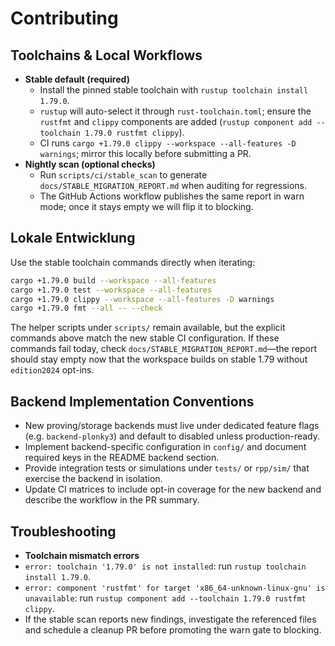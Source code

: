 # Contributing

## Toolchains & Local Workflows

- **Stable default (required)**
  - Install the pinned stable toolchain with `rustup toolchain install 1.79.0`.
  - `rustup` will auto-select it through `rust-toolchain.toml`; ensure the `rustfmt` and `clippy` components are added (`rustup component add --toolchain 1.79.0 rustfmt clippy`).
  - CI runs `cargo +1.79.0 clippy --workspace --all-features -D warnings`; mirror this locally before submitting a PR.
- **Nightly scan (optional checks)**
  - Run `scripts/ci/stable_scan` to generate `docs/STABLE_MIGRATION_REPORT.md` when auditing for regressions.
  - The GitHub Actions workflow publishes the same report in warn mode; once it stays empty we will flip it to blocking.

## Lokale Entwicklung

Use the stable toolchain commands directly when iterating:

```bash
cargo +1.79.0 build --workspace --all-features
cargo +1.79.0 test --workspace --all-features
cargo +1.79.0 clippy --workspace --all-features -D warnings
cargo +1.79.0 fmt --all -- --check
```

The helper scripts under `scripts/` remain available, but the explicit commands above match the new stable CI configuration.
If these commands fail today, check `docs/STABLE_MIGRATION_REPORT.md`—the report should stay empty now that the workspace builds on stable 1.79 without `edition2024` opt-ins.

## Backend Implementation Conventions

- New proving/storage backends must live under dedicated feature flags (e.g. `backend-plonky3`) and default to disabled unless production-ready.
- Implement backend-specific configuration in `config/` and document required keys in the README backend section.
- Provide integration tests or simulations under `tests/` or `rpp/sim/` that exercise the backend in isolation.
- Update CI matrices to include opt-in coverage for the new backend and describe the workflow in the PR summary.

## Troubleshooting

- **Toolchain mismatch errors**
- `error: toolchain '1.79.0' is not installed`: run `rustup toolchain install 1.79.0`.
- `error: component 'rustfmt' for target 'x86_64-unknown-linux-gnu' is unavailable`: run `rustup component add --toolchain 1.79.0 rustfmt clippy`.
- If the stable scan reports new findings, investigate the referenced files and schedule a cleanup PR before promoting the warn gate to blocking.
